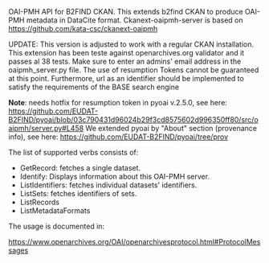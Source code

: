 OAI-PMH API for B2FIND CKAN. 
This extends b2find CKAN to produce OAI-PMH metadata in DataCite format. Ckanext-oaipmh-server is based on https://github.com/kata-csc/ckanext-oaipmh

UPDATE:
This version is adjusted to work with a regular CKAN installation. This extension has been teste against openarchives.org validator and it passes al 38 tests. Make sure to enter an admins' email address in the oaipmh_server.py file. The use of resumption Tokens cannot be guaranteed at this point. Furthermore, url as an identifier should be implemented to satisfy the requirements of the BASE search engine

**Note**: needs hotfix for resumption token in pyoai v.2.5.0, see here: https://github.com/EUDAT-B2FIND/pyoai/blob/03c790431d96024b29f3cd8575602d996350ff80/src/oaipmh/server.py#L458
We extended pyoai by "About" section (provenance info), see here: https://github.com/EUDAT-B2FIND/pyoai/tree/prov 

The list of supported verbs consists of:

* GetRecord: fetches a single dataset.
* Identify: Displays information about this OAI-PMH server.
* ListIdentifiers: fetches individual datasets' identifiers.
* ListSets: fetches identifiers of sets.
* ListRecords
* ListMetadataFormats

The usage is documented in: 

https://www.openarchives.org/OAI/openarchivesprotocol.html#ProtocolMessages
